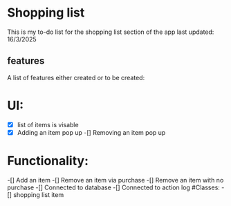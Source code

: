 # Shopping list 
This is my to-do list for the shopping list section of the app
last updated: 16/3/2025
## features
A list of features either created or to be created:
# UI:
-[x] list of items is visable
-[x] Adding an item pop up
-[] Removing an item pop up
# Functionality:
-[] Add an item
-[] Remove an item via purchase
-[] Remove an item with no purchase
-[] Connected to database
-[] Connected to action log
#Classes:
-[] shopping list item

